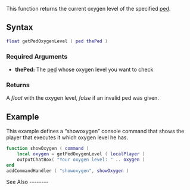 This function returns the current oxygen level of the specified [ped](/docs/ped.md "wikilink").

Syntax
------

``` lua
float getPedOxygenLevel ( ped thePed )
```

### Required Arguments

-   **thePed:** The [ped](/docs/ped.md "wikilink") whose oxygen level you want to check

### Returns

A *float* with the oxygen level, *false* if an invalid ped was given.

Example
-------

<section name="Client" class="client" show="true">
This example defines a “showoxygen” console command that shows the player that executes it which oxygen level he has.

``` lua
function showOxygen ( command )
    local oxygen = getPedOxygenLevel ( localPlayer )
    outputChatBox( "Your oxygen level: " .. oxygen )
end
addCommandHandler ( "showoxygen", showOxygen )
```

</section>
See Also
--------
